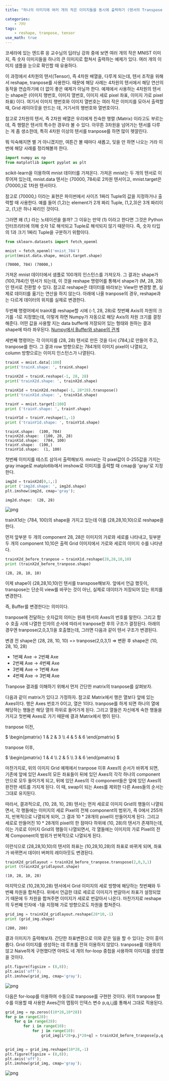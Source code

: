 ```yaml
---
title: "하나의 이미지에 여러 개의 작은 이미지들을 동시에 출력하기 (텐서의 Transpose 연산)"

categories:
    - 기타
tags:
    - reshape, tranpose, tensor
use_math: true
---
```



코세라에 있는 엔드류 응 교수님의 딥러닝 강좌 중에 보면 여러 개의 작은 MNIST 이미지, 즉 숫자 이미지들을 하나의 큰 이미지로 합쳐서 출력하는 예제가 있다. 여러 개의 이미지 샘플을 눈으로 확인할 때 유용하다. 

이 과정에서 4차원의 텐서(Tensor), 즉 4차원 배열을, 다루게 되는데, 텐서 조작을 위해서 reshape, tranpose를 사용한다. 때문에 해당 사례는 4차원의 텐서에서 해당 연산의 동작을 연습하기에 더 없이 좋은 예제가 아닐까 한다. 예제에서 사용하는 4차원의 텐서는 shape은 (이미지 행번호, 이미지 열번호, 이미지 세로 pixel 좌표, 이미지 가로 pixel 좌표) 이다. 여기서 이미지 행번호와 이미지 열번호는 여러 작은 이미지를 모아서 출력할 때, Grid 레이아웃을 만드는 데, 거기서의 행번호와 열번호이다.

참고로 2차원의 텐서, 즉 2차원 배열은 우리에게 친숙한 행렬 (Matrix) 이라고도 부르는데, 즉 행렬은 텐서의 특수한 경우라 볼 수 있다. 아무튼 3차원을 넘어가는 텐서를 다루는 게 좀 생소한데, 특히 4차원 이상의 텐서를 tranpose를 하면 많이 헷깔린다.

뭐 익숙해지면 별 거 아니겠지만, 여튼간 볼 때마다 새롭고, 잊을 만 하면 나오는 거라 이번에 해당 사례를 정리해볼까 한다. 


```python
import numpy as np
from matplotlib import pyplot as plt
```

scikit-learn을 이용하여 mnist 데이터를 가져온다. 가져온 mnist는 두 개의 텐서로 이루어져 있는데, mnist.data 텐서는 (70000, 784)로 2차원 텐서이고, mnist.target은 (70000,)로 1차원 텐서이다. 

참고로 (70000,) 이라는 표현은 파이썬에서 사이즈 1짜리 Tuple의 값을 지정하거나 출력할 때 사용한다. 예를 들어 (1,2)는 element가 2개 짜리 Tuple, (1,2,3)은 3개 짜리이고, (1,)은 하나 짜리인 것이다. 

그러면 왜 (1,) 라는 노테이션을 쓸까? 그 이유는 만약 (1) 이라고 한다면 그것은 Python 인터프리터에 의해 숫자 1로 해석되고 Tuple로 해석되지 않기 때문이다. 즉, 숫자 타입의 1과 크기 1짜리 Tuple을 구분하기 위함이다. 



```python
from sklearn.datasets import fetch_openml

mnist = fetch_openml('mnist_784')
print(mnist.data.shape, mnist.target.shape)
```

    (70000, 784) (70000,)


가져온 mnist 데이터에서 샘플로 100개의 인스턴스를 가져오자. 그 결과는 shape가 (100,784)인 텐서가 되는데, 이 것을 reshape 명령어를 통해서 shape가 (M, 28, 28)인 텐서로 전환할 수 있다. 참고로 reshape은 데이터를 바라보는 View만 변경할 뿐, 실제로 데이터를 옮기는 연산을 하지 않는다. 아래에 나올 tranpose의 경우, reshape과는 다르게 데이터의 위치를 실제로 변경한다.

두번째 명령어에서 trainX를 reshape할 시에 (-1, 28, 28)로 첫번째 Axis의 차원의 크기를 -1로 지정했는데, 이렇게 하면 Numpy가 자동으로 해당 Axis의 차원 크기를 결정해준다. 어떤 값을 사용할 지는 data buffer에 저장되어 있는 형태와 원하는 결과 shape에 따라 좌우된다. [Numpy에서 Buffer와 shape의 관계](https://stackoverflow.com/questions/22053050/difference-between-numpy-array-shape-r-1-and-r/22074424)

세번째 명령어는 각 이미지를 (28, 28) 텐서로 만든 것을 다시 (784,)로 만들어 주고, tranpose를 한다. 그 결과 row 방향으로는 784개의 이미지 pixel이 나열되고, column 방향으로는 이미지 인스턴스가 나열된다.


```python
trainX = mnist.data[:100]
print('trainX.shape: ', trainX.shape)

trainX2d = trainX.reshape(-1, 28, 28)
print('trainX2d.shape: ', trainX2d.shape)

trainX1d = trainX2d.reshape(-1, 28*28).transpose()
print('trainX1d.shape: ', trainX1d.shape)

trainY = mnist.target[:100]
print ('trainY.shape: ', trainY.shape)

trainY1d = trainY.reshape(1,-1)
print ('trainY1d.shape: ', trainY1d.shape)
```

    trainX.shape:  (100, 784)
    trainX2d.shape:  (100, 28, 28)
    trainX1d.shape:  (784, 100)
    trainY.shape:  (100,)
    trainY1d.shape:  (1, 100)


첫번째 이미지를 테스트 삼아서 출력해보자. mnist는 각 pixel값이 0-255값을 가지는 gray image로 matplotlib에서 imshow로 이미지를 출력할 때 cmap을 'gray'로 지정한다. 


```python
img2d = trainX2d[0,:,:]
print ('img2d.shape: ', img2d.shape)
plt.imshow(img2d, cmap='gray');
```

    img2d.shape:  (28, 28)



![png](/images/Plot_small_multiple_images_together_files/Plot_small_multiple_images_together_7_1.png)


trainX1d는 (784, 100)의 shape을 가지고 있는데 이를 (28,28,10,10)으로 reshape을 한다. 

먼저 앞부분 두 개의 component 28, 28은 이미지의 가로와 세로를 나타내고, 
뒷부분 두 개의 component 10,10은 출력 Grid 이미지에서 가로와 세로의 이미지 수를 나타낸다. 


```python
trainX2d_before_tranpose = trainX1d.reshape(28,28,10,10)
print (trainX2d_before_tranpose.shape)
```

    (28, 28, 10, 10)


이제 shape이 (28,28,10,10)인 텐서를 transpose해보자. 앞에서 언급 했듯이, transpose는 단순히 view를 바꾸는 것이 아닌, 실제로 데이터가 저장되어 있는 위치를 변경한다.

즉, Buffer를 변경한다는 의미이다. 

tranpose에 전달하는 숫자값의 의미는 원래 텐서의 Axes의 번호를 말한다. 그리고 함수 호출 시에 나열한 인자의 순서에 따라서 tranpose한 후의 구조가 결정된다. 아래의 경우엔 tranpose(2,0,3,1)을 호출했는데, 그러면 다음과 같이 텐서 구조가 변경된다.

변경 전 shape은 (28, 28, 10, 10) => tranpose(2,0,3,1) => 변환 후 shape은 (10, 28, 10, 28)
* 1번째 Axe -> 2번째 Axe
* 2번째 Axe -> 4번째 Axe
* 3번째 Axe -> 1번째 Axe
* 4번째 Axe -> 3번째 Axe


Tranpose 결과를 이해하기 위해서 먼저 간단한 matrix의 tranpose를 살펴보자. 

다음과 같이 matrix가 있다고 가정하자. 참고로 Matrix에서 행은 열보다 앞에 있는 Axes이다. 행은 Axes 번호가 0이고, 열은 1이다. tranpose를 하게 되면 하나의 열에 해당하는 행들은 해당 열의 하위로 들어가게 된다. 그리고 열들은 자신에게 속한 행들을 가지고 첫번째 Axes로 가기 때문에 결과 Matrix에서 행이 된다. 

tranpose 이전,

$
\begin{pmatrix} 1 & 2 & 3 \\\\ 4 & 5 & 6 \end{pmatrix}
$

tranpose 이후,

$
\begin{pmatrix} 1 & 4 \\\\ 2 & 5 \\\\ 3 & 6 \end{pmatrix}
$


마찬가지로, 위의 이미지 Grid 예제에서 tranpose 이후 Axes의 순서가 바뀌게 되면, 기존에 앞에 있던 Axes의 모든 좌표들이 뒤에 있던 Axes의 각각 하나의 component 안으로 모두 들어가게 되고, 뒤에 있던 Axes의 각 component들은 앞에 있던 Axes의 완전한 세트를 가지게 된다. 이 때, swap이 되는 Axes를 제외한 다른 Axes들의 순서는 그대로 유지된다. 

따라서, 결과적으로, (10, 28, 10, 28) 텐서는 먼저 세로로 이미지 Grid의 행들이 나열되면서, 각 행들에는 이미지의 세로 Pixel의 전체 component의 범위가, 즉 0에서 255까지, 반복적으로 나열되게 되어, 그 결과 10 * 28개의 pixel이 만들어지게 된다. 그리고 세로로 만들어진 10 * 28개의 pixel의 한 점마다 하위에 (10, 28)의 텐서가 존재하는데, 이는 가로로 이미지 Grid의 행들이 나열되면서, 각 열들에는 이미지의 가로 Pixel의 전체 Component의 범위가 반복적으로 나열되게 된다. 

이런식으로 (28,28,10,10)의 텐서의 좌표는 (10,28,10,28)의 좌표로 바뀌게 되며, 좌표가 바뀌면서 데이터 버퍼의 레이아웃도 변경된다. 




```python
trainX2d_gridlayout = trainX2d_before_tranpose.transpose(2,0,3,1)
print (trainX2d_gridlayout.shape)
```

    (10, 28, 10, 28)


마지막으로 (10,28,10,28) 텐서에서 Grid 이미지의 세로 방향에 해당하는 첫번째와 두번째 차원을 합쳐준다. 위에서 언급한 대로 세로로 이미지가 번갈아서 좌표가 설정되었기 때문에 두 차원을 합쳐주면 이미지가 세로로 번갈아서 나온다. 마찬가지로 reshape의 두번째 인자에 -1을 지정해 가로 방향으로도 차원을 합쳐준다. 


```python
grid_img = trainX2d_gridlayout.reshape(28*10,-1)
print (grid_img.shape)
```

    (280, 280)


결과 이미지가 출력해보자. 간단한 좌표변환으로 이와 같은 일을 할 수 있다는 것이 흥미롭다. Grid 이미지를 생성하는 데 루프를 전혀 이용하지 않았다. tranpose를 이용하지 않고 Naive하게 구현했다면 아마도 네 개의 for-loop 중첩을 사용하여 이미지를 생성했을 것이다. 


```python
plt.figure(figsize = (8,8));
plt.axis('off');
plt.imshow(grid_img, cmap='gray');
```


![png](/images/Plot_small_multiple_images_together_files/Plot_small_multiple_images_together_15_0.png)


다음은 for-loop를 이용하여 수동으로 tranpose를 구현한 것이다. 위의 tranpose 함수를 이용할 때 사용한 Axes간의 맵핑이 인덱스 변수 p,q,i,j를 통해서 그대로 적용된다. 


```python
grid_img = np.zeros((10*28,10*28))
for p in range(28):
    for q in range(28):
        for i in range(10):
            for j in range(10):
                grid_img[i*28+p,j*28+q] = trainX2d_before_tranpose[p,q,i,j]

                
grid_img = grid_img.reshape(10*28,-1)
plt.figure(figsize = (8,8));
plt.axis('off');
plt.imshow(grid_img, cmap='gray');
```


![png](/images/Plot_small_multiple_images_together_files/Plot_small_multiple_images_together_17_0.png)
